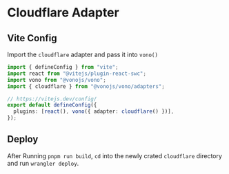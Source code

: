 # Cloudflare Adapter

## Vite Config

Import the `cloudflare` adapter and pass it into `vono()`

```ts
import { defineConfig } from "vite";
import react from "@vitejs/plugin-react-swc";
import vono from "@vonojs/vono";
import { cloudflare } from "@vonojs/vono/adapters";

// https://vitejs.dev/config/
export default defineConfig({
  plugins: [react(), vono({ adapter: cloudflare() })],
});
```

## Deploy

After Running `pnpm run build`,
`cd` into the newly crated `cloudflare` directory and run `wrangler deploy`.
